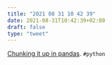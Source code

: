 ```yaml
---
title: "2021 08 31 10 42 39"
date: 2021-08-31T10:42:39+02:00
draft: false
type: "tweet"
---
```

[Chunking it up in pandas](https://andrewpwheeler.com/2021/08/12/chunking-it-up-in-pandas/). `#python`
